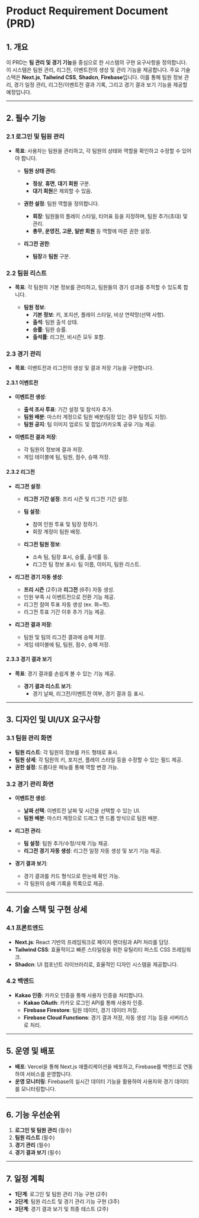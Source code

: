 # Product Requirement Document (PRD)

## 1. 개요

이 PRD는 **팀 관리 및 경기 기능**을 중심으로 한 시스템의 구현 요구사항을 정의합니다. 이 시스템은 팀원 관리, 리그전, 이벤트전의 생성 및 관리 기능을 제공합니다. 주요 기술 스택은 **Next.js**, **Tailwind CSS**, **Shadcn**, **Firebase**입니다. 이를 통해 팀원 정보 관리, 경기 일정 관리, 리그전/이벤트전 결과 기록, 그리고 경기 결과 보기 기능을 제공할 예정입니다.

---

## 2. 필수 기능

### 2.1 로그인 및 팀원 관리

- **목표**: 사용자는 팀원을 관리하고, 각 팀원의 상태와 역할을 확인하고 수정할 수 있어야 합니다.

  - **팀원 상태 관리**:

    - **정상**, **휴면**, **대기 회원** 구분.
    - **대기 회원**은 제외할 수 있음.

  - **권한 설정**: 팀원 역할을 정의합니다.

    - **회장**: 팀원들의 플레이 스타일, 티어표 등을 지정하며, 팀원 추가(초대) 및 관리.
    - **총무, 운영진, 고문, 일반 회원** 등 역할에 따른 권한 설정.

  - **리그전 권한**:
    - **팀장**과 **팀원** 구분.

### 2.2 팀원 리스트

- **목표**: 각 팀원의 기본 정보를 관리하고, 팀원들의 경기 성과를 추적할 수 있도록 합니다.

  - **팀원 정보**:
    - **기본 정보**: 키, 포지션, 플레이 스타일, 비상 연락망(선택 사항).
    - **출석**: 팀원 출석 상태.
    - **승률**: 팀원 승률.
    - **출석률**: 리그전, 비시즌 모두 포함.

### 2.3 경기 관리

- **목표**: 이벤트전과 리그전의 생성 및 결과 저장 기능을 구현합니다.

#### 2.3.1 이벤트전

- **이벤트전 생성**:

  - **출석 조사 투표**: 기간 설정 및 참석자 추가.
  - **팀원 배분**: 마스터 계정으로 팀원 배분(팀장 있는 경우 팀장도 지정).
  - **팀원 공지**: 팀 이미지 업로드 및 팝업/카카오톡 공유 기능 제공.

- **이벤트전 결과 저장**:
  - 각 팀원의 정보에 결과 저장.
  - 게임 테이블에 팀, 팀원, 점수, 승패 저장.

#### 2.3.2 리그전

- **리그전 설정**:

  - **리그전 기간 설정**: 프리 시즌 및 리그전 기간 설정.
  - **팀 설정**:

    - 참여 인원 투표 및 팀장 정하기.
    - 회장 계정이 팀원 배정.

  - **리그전 팀원 정보**:
    - 소속 팀, 팀장 표시, 승률, 출석률 등.
    - 리그전 팀 정보 표시: 팀 이름, 이미지, 팀원 리스트.

- **리그전 경기 자동 생성**:

  - **프리 시즌** (2주)과 **리그전** (6주) 자동 생성.
  - 인원 부족 시 이벤트전으로 전환 기능 제공.
  - 리그전 참여 투표 자동 생성 (ex. 화~목).
  - 리그전 투표 기간 이후 추가 기능 제공.

- **리그전 결과 저장**:
  - 팀원 및 팀의 리그전 결과에 승패 저장.
  - 게임 테이블에 팀, 팀원, 점수, 승패 저장.

#### 2.3.3 경기 결과 보기

- **목표**: 경기 결과를 손쉽게 볼 수 있는 기능 제공.

  - **경기 결과 리스트 보기**:
    - 경기 날짜, 리그전/이벤트전 여부, 경기 결과 등 표시.

---

## 3. 디자인 및 UI/UX 요구사항

### 3.1 팀원 관리 화면

- **팀원 리스트**: 각 팀원의 정보를 카드 형태로 표시.
- **팀원 상세**: 각 팀원의 키, 포지션, 플레이 스타일 등을 수정할 수 있는 필드 제공.
- **권한 설정**: 드롭다운 메뉴를 통해 역할 변경 가능.

### 3.2 경기 관리 화면

- **이벤트전 생성**:
  - **날짜 선택**: 이벤트전 날짜 및 시간을 선택할 수 있는 UI.
  - **팀원 배분**: 마스터 계정으로 드래그 앤 드롭 방식으로 팀원 배분.
- **리그전 관리**:

  - **팀 설정**: 팀원 추가/수정/삭제 기능 제공.
  - **리그전 경기 자동 생성**: 리그전 일정 자동 생성 및 보기 기능 제공.

- **경기 결과 보기**:
  - 경기 결과를 카드 형식으로 한눈에 확인 가능.
  - 각 팀원의 승패 기록을 목록으로 제공.

---

## 4. 기술 스택 및 구현 상세

### 4.1 프론트엔드

- **Next.js**: React 기반의 프레임워크로 페이지 렌더링과 API 처리를 담당.
- **Tailwind CSS**: 효율적이고 빠른 스타일링을 위한 유틸리티 퍼스트 CSS 프레임워크.
- **Shadcn**: UI 컴포넌트 라이브러리로, 효율적인 디자인 시스템을 제공합니다.

### 4.2 백엔드

- **Kakao 인증**: 카카오 인증을 통해 사용자 인증을 처리합니다.
  - **Kakao OAuth**: 카카오 로그인 API를 통해 사용자 인증.
  - **Firebase Firestore**: 팀원 데이터, 경기 데이터 저장.
  - **Firebase Cloud Functions**: 경기 결과 저장, 자동 생성 기능 등을 서버리스로 처리.

---

## 5. 운영 및 배포

- **배포**: Vercel을 통해 Next.js 애플리케이션을 배포하고, Firebase를 백엔드로 연동하여 서비스를 운영합니다.
- **운영 모니터링**: Firebase의 실시간 데이터 기능을 활용하여 사용자와 경기 데이터를 모니터링합니다.

---

## 6. 기능 우선순위

1. **로그인 및 팀원 관리** (필수)
2. **팀원 리스트** (필수)
3. **경기 관리** (필수)
4. **경기 결과 보기** (필수)

---

## 7. 일정 계획

- **1단계**: 로그인 및 팀원 관리 기능 구현 (2주)
- **2단계**: 팀원 리스트 및 경기 관리 기능 구현 (3주)
- **3단계**: 경기 결과 보기 및 최종 테스트 (2주)
